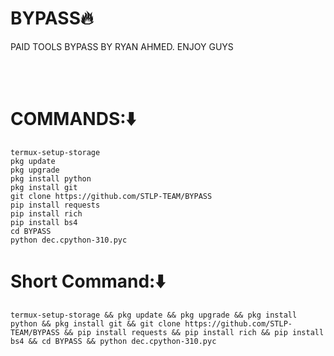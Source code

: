 # BYPASS🔥
PAID TOOLS BYPASS BY RYAN AHMED. ENJOY GUYS

<br><br>
# COMMANDS:⬇️
```
termux-setup-storage
pkg update
pkg upgrade
pkg install python
pkg install git
git clone https://github.com/STLP-TEAM/BYPASS
pip install requests
pip install rich
pip install bs4
cd BYPASS
python dec.cpython-310.pyc
```
# Short Command:⬇️
```
termux-setup-storage && pkg update && pkg upgrade && pkg install python && pkg install git && git clone https://github.com/STLP-TEAM/BYPASS && pip install requests && pip install rich && pip install bs4 && cd BYPASS && python dec.cpython-310.pyc
```
